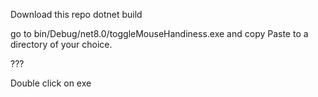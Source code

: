 Download this repo
dotnet build

go to bin/Debug/net8.0/toggleMouseHandiness.exe and copy 
Paste to a directory of your choice.

???

Double click on exe
